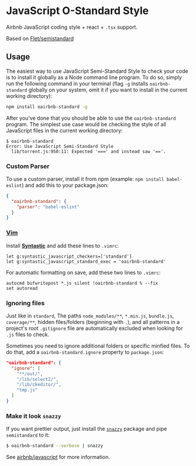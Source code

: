 # JavaScript O-Standard Style

Airbnb JavaScript coding style + react + `.tsx` support.

Based on [Flet/semistandard](https://github.com/Flet/semistandard)

## Usage

The easiest way to use JavaScript Semi-Standard Style to check your code is to install it
globally as a Node command line program. To do so, simply run the following command in
your terminal (flag `-g` installs `oairbnb-standard` globally on your system, omit it if you want
to install in the current working directory):

```bash
npm install oairbnb-standard -g
```

After you've done that you should be able to use the `oairbnb-standard` program. The simplest use
case would be checking the style of all JavaScript files in the current working directory:

```
$ oairbnb-standard
Error: Use JavaScript Semi-Standard Style
  lib/torrent.js:950:11: Expected '===' and instead saw '=='.
```

### Custom Parser
To use a custom parser, install it from npm (example: `npm install
babel-eslint`) and add this to your package.json:

```json
{
  "oairbnb-standard": {
    "parser": "babel-eslint"
  }
}
```

### [Vim](http://www.vim.org/)

Install **[Syntastic][vim-1]** and add these lines to `.vimrc`:

```vim
let g:syntastic_javascript_checkers=['standard']
let g:syntastic_javascript_standard_exec = 'oairbnb-standard'
```

For automatic formatting on save, add these two lines to `.vimrc`:

```vim
autocmd bufwritepost *.js silent !oairbnb-standard % --fix
set autoread
```

[vim-1]: https://github.com/scrooloose/syntastic

### Ignoring files

Just like in `standard`, The paths `node_modules/**`, `*.min.js`, `bundle.js`, `coverage/**`, hidden files/folders
(beginning with `.`), and all patterns in a project's root `.gitignore` file are
automatically excluded when looking for `.js` files to check.

Sometimes you need to ignore additional folders or specific minfied files. To do that, add
a `oairbnb-standard.ignore` property to `package.json`:

```json
"oairbnb-standard": {
  "ignore": [
    "**/out/",
    "/lib/select2/",
    "/lib/ckeditor/",
    "tmp.js"
  ]
}
```

### Make it look `snazzy`
If you want prettier output, just install the [`snazzy`](https://github.com/feross/snazzy) package and pipe `semistandard` to it:

```bash
$ oairbnb-standard --verbose | snazzy
```

See [airbnb/javascript] for more information.

[airbnb/javascript]: https://github.com/airbnb/javascript
